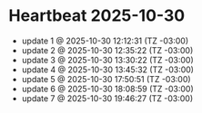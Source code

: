 # Heartbeat 2025-10-30
- update 1 @ 2025-10-30 12:12:31 (TZ -03:00)
- update 2 @ 2025-10-30 12:35:22 (TZ -03:00)
- update 3 @ 2025-10-30 13:30:22 (TZ -03:00)
- update 4 @ 2025-10-30 13:45:32 (TZ -03:00)
- update 5 @ 2025-10-30 17:50:51 (TZ -03:00)
- update 6 @ 2025-10-30 18:08:59 (TZ -03:00)
- update 7 @ 2025-10-30 19:46:27 (TZ -03:00)
